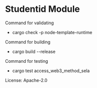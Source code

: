 # Studentid Module

Command for validating

- cargo check -p node-template-runtime

Command for building

- cargo build --release

Command for testing

- cargo test access_web3_method_sela

License: Apache-2.0
